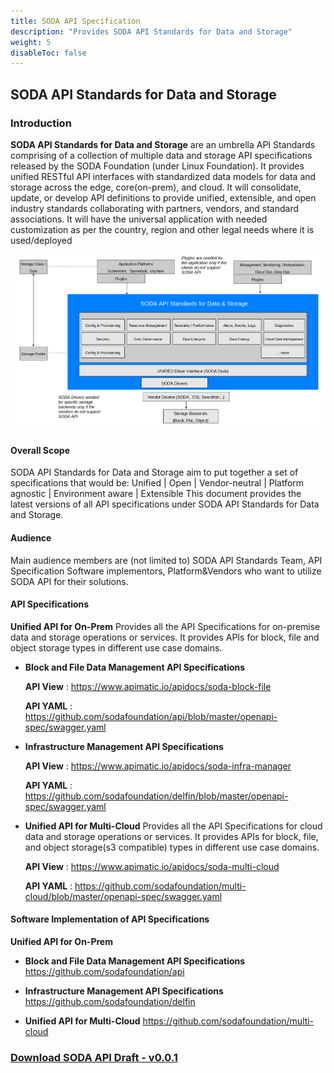 ```yaml
---
title: SODA API Specification
description: "Provides SODA API Standards for Data and Storage"
weight: 5
disableToc: false
---
```


## SODA API Standards for Data and Storage

### Introduction
**SODA API Standards for Data and Storage** are an umbrella API Standards comprising of a collection of
multiple data and storage API specifications released by the SODA Foundation (under Linux
Foundation). It provides unified RESTful API interfaces with standardized data models for data and
storage across the edge, core(on-prem), and cloud. It will consolidate, update, or develop API
definitions to provide unified, extensible, and open industry standards collaborating with partners,
vendors, and standard associations.
It will have the universal application with needed customization as per the country, region and other
legal needs where it is used/deployed

![SODA API Standards for Data and Storage](soda-api-standards.png)
#### Overall Scope
SODA API Standards for Data and Storage aim to put together a set of specifications that would be:
Unified | Open | Vendor-neutral | Platform agnostic | Environment aware | Extensible
This document provides the latest versions of all API specifications under SODA API Standards for Data and
Storage.

#### Audience
Main audience members are (not limited to) SODA API Standards Team, API Specification Software
implementors, Platform&Vendors who want to utilize SODA API for their solutions.


#### API Specifications

**Unified API for On-Prem**
Provides all the API Specifications for on-premise data and storage operations or services. It provides APIs for
block, file and object storage types in different use case domains.

- **Block and File Data Management API Specifications**

    **API View** : https://www.apimatic.io/apidocs/soda-block-file

    **API YAML** : https://github.com/sodafoundation/api/blob/master/openapi-spec/swagger.yaml

- **Infrastructure Management API Specifications**
  
    **API View** : https://www.apimatic.io/apidocs/soda-infra-manager

    **API YAML** : https://github.com/sodafoundation/delfin/blob/master/openapi-spec/swagger.yaml

- **Unified API for Multi-Cloud**
Provides all the API Specifications for cloud data and storage operations or services. It provides APIs for block,
file, and object storage(s3 compatible) types in different use case domains.

    **API View** : https://www.apimatic.io/apidocs/soda-multi-cloud

    **API YAML** : https://github.com/sodafoundation/multi-cloud/blob/master/openapi-spec/swagger.yaml


#### Software Implementation of API Specifications

**Unified API for On-Prem**

- **Block and File Data Management API Specifications**
    https://github.com/sodafoundation/api

- **Infrastructure Management API Specifications**
    https://github.com/sodafoundation/delfin

- **Unified API for Multi-Cloud**
    https://github.com/sodafoundation/multi-cloud

### [Download SODA API Draft - v0.0.1](https://github.com/sodafoundation/documentation/raw/master/content/api-specs/SODA_API_Standards_for_Data_and_Storage.pdf)